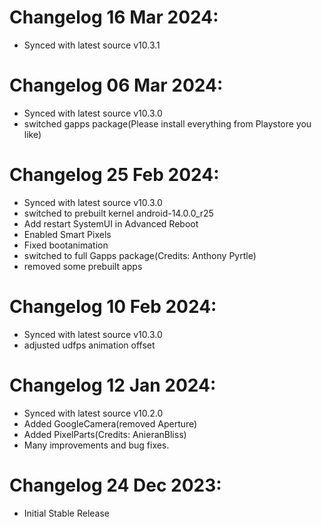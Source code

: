 # Changelog 16 Mar 2024:
- Synced with latest source v10.3.1

# Changelog 06 Mar 2024:
- Synced with latest source v10.3.0
- switched gapps package(Please install everything from Playstore you like)

# Changelog 25 Feb 2024:
- Synced with latest source v10.3.0
- switched to prebuilt kernel android-14.0.0_r25
- Add restart SystemUI in Advanced Reboot
- Enabled Smart Pixels
- Fixed bootanimation 
- switched to full Gapps package(Credits: Anthony Pyrtle)
- removed some prebuilt apps

# Changelog 10 Feb 2024:
- Synced with latest source v10.3.0
- adjusted udfps animation offset

# Changelog 12 Jan 2024:
- Synced with latest source v10.2.0
- Added GoogleCamera(removed Aperture)
- Added PixelParts(Credits: AnieranBliss)
- Many improvements and bug fixes.

# Changelog 24 Dec 2023:
- Initial Stable Release
